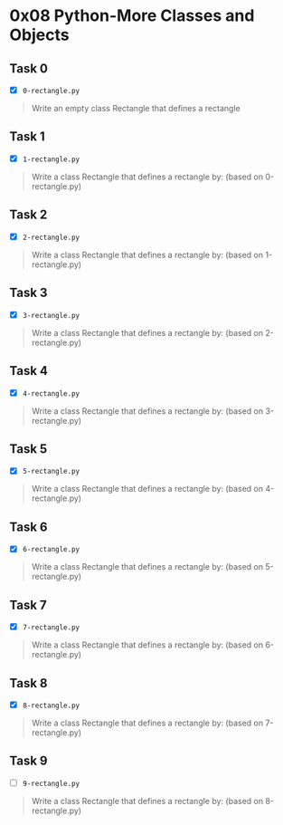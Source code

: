 # 0x08 Python-More Classes and Objects

## Task 0
- [x] `0-rectangle.py`
> Write an empty class Rectangle that defines a rectangle

## Task 1
- [x] `1-rectangle.py`
> Write a class Rectangle that defines a rectangle by: (based on 0-rectangle.py)

## Task 2
- [x] `2-rectangle.py`
> Write a class Rectangle that defines a rectangle by: (based on 1-rectangle.py)

## Task 3
- [x] `3-rectangle.py`
> Write a class Rectangle that defines a rectangle by: (based on 2-rectangle.py)

## Task 4
- [x] `4-rectangle.py`
> Write a class Rectangle that defines a rectangle by: (based on 3-rectangle.py)

## Task 5
- [x] `5-rectangle.py`
> Write a class Rectangle that defines a rectangle by: (based on 4-rectangle.py)

## Task 6
- [x] `6-rectangle.py`
> Write a class Rectangle that defines a rectangle by: (based on 5-rectangle.py)

## Task 7
- [x] `7-rectangle.py`
> Write a class Rectangle that defines a rectangle by: (based on 6-rectangle.py)

## Task 8
- [x] `8-rectangle.py`
> Write a class Rectangle that defines a rectangle by: (based on 7-rectangle.py)

## Task 9
- [ ] `9-rectangle.py`
> Write a class Rectangle that defines a rectangle by: (based on 8-rectangle.py)
